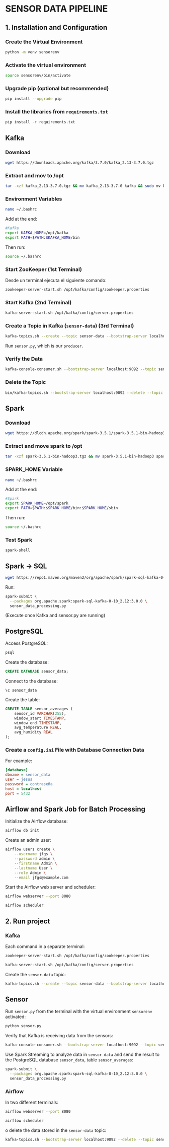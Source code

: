 # SENSOR DATA PIPELINE

## 1. Installation and Configuration
### Create the Virtual Environment
```sh
python -m venv sensorenv
```

### Activate the virtual environment
```sh
source sensorenv/bin/activate
```
### Upgrade pip (optional but recommended)
```sh
pip install --upgrade pip
```
### Install the libraries from `requirements.txt`
```sh
pip install -r requirements.txt
```

## Kafka 

### Download
```sh
wget https://downloads.apache.org/kafka/3.7.0/kafka_2.13-3.7.0.tgz
```

### Extract and mov to /opt
```sh
tar -xzf kafka_2.13-3.7.0.tgz && mv kafka_2.13-3.7.0 kafka && sudo mv kafka /opt && rm kafka_2.13-3.7.0.tgz
```

### Environment Variables

```sh
nano ~/.bashrc
```

Add at the end:

```sh
#Kafka
export KAFKA_HOME=/opt/kafka
export PATH=$PATH:$KAFKA_HOME/bin
```
Then run:
```sh
source ~/.bashrc
```

### Start ZooKeeper (1st Terminal)

Desde un terminal ejecuta el siguiente comando:

```sh
zookeeper-server-start.sh /opt/kafka/config/zookeeper.properties

```
### Start Kafka (2nd Terminal)

```sh
kafka-server-start.sh /opt/kafka/config/server.properties
```

### Create a Topic in Kafka (`sensor-data`) (3rd Terminal)
```sh
kafka-topics.sh --create --topic sensor-data --bootstrap-server localhost:9092 --partitions 1 --replication-factor 1
```

Run `sensor.py`, which is our `producer`.

###  Verify the Data
```sh
kafka-console-consumer.sh --bootstrap-server localhost:9092 --topic sensor-data --from-beginning
```

### Delete the Topic
```sh
bin/kafka-topics.sh --bootstrap-server localhost:9092 --delete --topic sensor-data

```

## Spark

### Download
```sh
wget https://dlcdn.apache.org/spark/spark-3.5.1/spark-3.5.1-bin-hadoop3.tgz
```

### Extract and move spark to /opt
```sh
tar -xzf spark-3.5.1-bin-hadoop3.tgz && mv spark-3.5.1-bin-hadoop3 spark && sudo mv spark /opt && rm spark-3.5.1-bin-hadoop3.tgz
```

### SPARK_HOME Variable
```sh
nano ~/.bashrc
```
Add at the end:
```sh
#Spark
export SPARK_HOME=/opt/spark
export PATH=$PATH:$SPARK_HOME/bin:$SPARK_HOME/sbin
```
Then run:
```sh
source ~/.bashrc
```
### Test Spark
```sh
spark-shell
```


## Spark -> SQL
```sh
wget https://repo1.maven.org/maven2/org/apache/spark/spark-sql-kafka-0-10_2.12/3.0.0/spark-sql-kafka-0-10_2.12-3.0.0.jar
```

Run:
```sh
spark-submit \
  --packages org.apache.spark:spark-sql-kafka-0-10_2.12:3.0.0 \
  sensor_data_processing.py
```
(Execute once Kafka and sensor.py are running)


## PostgreSQL
Access PostgreSQL:
```sh
psql
```
Create the database:
```sql
CREATE DATABASE sensor_data;
```
Connect to the database:
```
\c sensor_data
```
Create the table:
```sql
CREATE TABLE sensor_averages (
    sensor_id VARCHAR(255),
    window_start TIMESTAMP,
    window_end TIMESTAMP,
    avg_temperature REAL,
    avg_humidity REAL
);
```
### Create a `config.ini` File with Database Connection Data

For example:
```ini
[database]
dbname = sensor_data
user = jesus
password = contraseña
host = localhost
port = 5432
```

## Airflow and Spark Job for Batch Processing

Initialize the Airflow database:
```sh
airflow db init
```

Create an admin user:
```sh
airflow users create \
    --username jfgs \
    --password admin \
    --firstname Admin \
    --lastname User \
    --role Admin \
    --email jfgs@example.com
```
Start the Airflow web server and scheduler:
```sh
airflow webserver --port 8080
```

```sh
airflow scheduler
```

## 2. Run project

### Kafka
Each command in a separate terminal:
```sh
zookeeper-server-start.sh /opt/kafka/config/zookeeper.properties
```
```sh
kafka-server-start.sh /opt/kafka/config/server.properties
```

Create the `sensor-data` topic:

```sh
kafka-topics.sh --create --topic sensor-data --bootstrap-server localhost:9092 --partitions 1 --replication-factor 1
```

## Sensor
Run `sensor.py` from the terminal with the virtual environment `sensorenv` activated:
```sh
python sensor.py
```

Verify that Kafka is receiving data from the sensors:
```sh
kafka-console-consumer.sh --bootstrap-server localhost:9092 --topic sensor-data --from-beginning
```
Use Spark Streaming to analyze data in `sensor-data` and send the result to the PostgreSQL database `sensor_data`, table `sensor_averages`:

```sh
spark-submit \
  --packages org.apache.spark:spark-sql-kafka-0-10_2.12:3.0.0 \
  sensor_data_processing.py
```

### Airflow
In two different terminals:
```sh
airflow webserver --port 8080
```
```sh
airflow scheduler
```

o delete the data stored in the `sensor-data` topic:
```sh
kafka-topics.sh --bootstrap-server localhost:9092 --delete --topic sensor-data
```